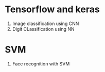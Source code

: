 # Tensorflow and keras

1. Image classification using CNN
2. Digit CLassification using NN

# SVM
1. Face recognition with SVM
